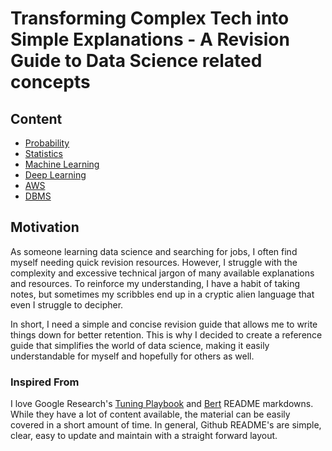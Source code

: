 # Transforming Complex Tech into Simple Explanations - A Revision Guide to Data Science related concepts
## Content
* [Probability](https://github.com/nvmcr/DataScience_HandBook/tree/main/Probability)
* [Statistics](https://github.com/nvmcr/DataScience_HandBook/tree/main/Statistics)
* [Machine Learning](https://github.com/nvmcr/DataScience_HandBook/tree/main/Machine_Learning)
* [Deep Learning](https://github.com/nvmcr/DataScience_HandBook/tree/main/Deep_Learning)
* [AWS](https://github.com/nvmcr/DataScience_HandBook/tree/main/AWS)
* [DBMS](https://github.com/nvmcr/DataScience_HandBook/tree/main/DBMS)
## Motivation
As someone learning data science and searching for jobs, I often find myself needing quick revision resources. However, I struggle with the complexity and excessive technical jargon of many available explanations and resources. To reinforce my understanding, I have a habit of taking notes, but sometimes my scribbles end up in a cryptic alien language that even I struggle to decipher.

In short, I need a simple and concise revision guide that allows me to write things down for better retention. This is why I decided to create a reference guide that simplifies the world of data science, making it easily understandable for myself and hopefully for others as well.
### Inspired From
I love Google Research's [Tuning Playbook](https://github.com/google-research/tuning_playbook) and [Bert](https://github.com/google-research/bert) README markdowns. While they have a lot of content available, the material can be easily covered in a short amount of time. In general, Github README's are simple, clear, easy to update and maintain with a straight forward layout.
